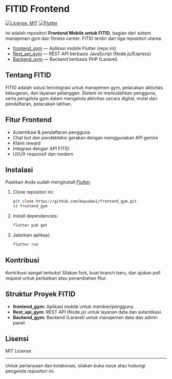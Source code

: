 
# FITID Frontend

[![License: MIT](https://img.shields.io/badge/License-MIT-blue.svg)](LICENSE)
[![Flutter](https://img.shields.io/badge/Flutter-%E2%9D%A4-blue)](https://flutter.dev/)

Ini adalah repositori **Frontend Mobile untuk FITID**, bagian dari sistem manajemen gym dan fitness center. FITID terdiri dari tiga repositori utama:

- [frontend_gym](https://github.com/bayudani/frontend_gym) — Aplikasi mobile Flutter (repo ini)
- [Rest_api_gym](https://github.com/bayudani/Rest_api_gym) — REST API berbasis JavaScript (Node.js/Express)
- [Backend_gym](https://github.com/bayudani/Backend_gym) — Backend berbasis PHP (Laravel)

## Tentang FITID

FITID adalah solusi terintegrasi untuk manajemen gym, pelacakan aktivitas kebugaran, dan layanan pelanggan. Sistem ini memudahkan pengguna, serta pengelola gym dalam mengelola aktivitas secara digital, mulai dari pendaftaran, pelacakan latihan.

## Fitur Frontend

- Autentikasi & pendaftaran pengguna
- Chat bot dan pendekteksi gerakan dengan menggunakan API gemini
- Klaim reward
- Integrasi dengan API FITID
- UI/UX responsif dan modern

## Instalasi

Pastikan Anda sudah menginstall [Flutter](https://docs.flutter.dev/get-started/install).

1. Clone repositori ini:

   ```bash
   git clone https://github.com/bayudani/frontend_gym.git
   cd frontend_gym
   ```
2. Install dependencies:

   ```bash
   flutter pub get
   ```
3. Jalankan aplikasi:

   ```bash
   flutter run
   ```

## Kontribusi

Kontribusi sangat terbuka! Silakan fork, buat branch baru, dan ajukan pull request untuk perbaikan atau penambahan fitur.

## Struktur Proyek FITID

- **frontend_gym:** Aplikasi mobile untuk member/pengguna.
- **Rest_api_gym:** REST API (Node.js) untuk layanan data dan autentikasi.
- **Backend_gym:** Backend (Laravel) untuk manajemen data dan admin panel.

## Lisensi

MIT License

---

Untuk pertanyaan dan kolaborasi, silakan buka issue atau hubungi pengelola repositori ini.
